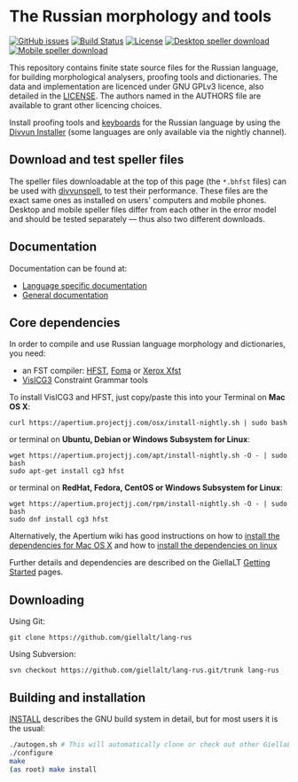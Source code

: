 The Russian morphology and tools
==========================================

[![GitHub issues](https://img.shields.io/github/issues-raw/giellalt/lang-rus)](https://github.com/giellalt/lang-rus/issues)
[![Build Status](https://divvun-tc.thetc.se/api/github/v1/repository/giellalt/lang-rus/main/badge.svg)](https://github.com/giellalt/lang-rus/actions)
[![License](https://img.shields.io/github/license/giellalt/lang-rus)](https://github.com/giellalt/lang-rus/blob/main/LICENSE)
[![Desktop speller download](https://img.shields.io/badge/download%40latest-desktop--bhfst-brightgreen)](https://pahkat.uit.no/main/download/speller-rus?platform=desktop&channel=nightly)
[![Mobile speller download](https://img.shields.io/badge/download%40latest-mobile--bhfst-brightgreen)](https://pahkat.uit.no/main/download/speller-rus?platform=mbile&channel=nightly)

This repository contains finite state source files for the Russian language,
for building morphological analysers, proofing tools
and dictionaries. The data and implementation are licenced under GNU GPLv3
licence, also detailed in the
[LICENSE](https://github.com/giellalt/lang-rus/blob/main/LICENSE). The
authors named in the AUTHORS file are available to grant other licencing
choices.

Install proofing tools and [keyboards](https://github.com/giellalt/keyboard-rus)
for the Russian language by using the [Divvun Installer](http://divvun.no)
(some languages are only available via the nightly channel).

Download and test speller files
-------------------------------

The speller files downloadable at the top of this page (the `*.bhfst` files) can
be used with [divvunspell](https://github.com/divvun/divvunspell), to test their
performance. These files are the exact same ones as installed on users' computers
and mobile phones. Desktop and mobile speller files differ from each other in the
error model and should be tested separately — thus also two different downloads.

Documentation
-------------

Documentation can be found at:

- [Language specific documentation](https://giellalt.github.io/lang-rus/)
- [General documentation](https://giellalt.github.io/)

Core dependencies
-----------------

In order to compile and use Russian language morphology and
dictionaries, you need:

- an FST compiler: [HFST](https://github.com/hfst/hfst), [Foma](https://github.com/mhulden/foma) or [Xerox Xfst](https://web.stanford.edu/~laurik/fsmbook/home.html)
- [VislCG3](https://visl.sdu.dk/svn/visl/tools/vislcg3/trunk) Constraint Grammar tools

To install VislCG3 and HFST, just copy/paste this into your Terminal on **Mac OS X**:

```
curl https://apertium.projectjj.com/osx/install-nightly.sh | sudo bash
```

or terminal on **Ubuntu, Debian or Windows Subsystem for Linux**:

```
wget https://apertium.projectjj.com/apt/install-nightly.sh -O - | sudo bash
sudo apt-get install cg3 hfst
```

or terminal on **RedHat, Fedora, CentOS or Windows Subsystem for Linux**:

```
wget https://apertium.projectjj.com/rpm/install-nightly.sh -O - | sudo bash
sudo dnf install cg3 hfst
```

Alternatively, the Apertium wiki has good instructions on how to [install the dependencies for Mac
OS X](https://wiki.apertium.org/wiki/Apertium_on_Mac_OS_X) and how to [install
the dependencies on
linux](https://wiki.apertium.org/wiki/Installation_of_grammar_libraries)

Further details and dependencies are described on the GiellaLT [Getting Started](https://giellalt.uit.no/infra/GettingStarted.html) pages.

Downloading
-----------

Using Git:
```
git clone https://github.com/giellalt/lang-rus
```

Using Subversion:
```
svn checkout https://github.com/giellalt/lang-rus.git/trunk lang-rus
```

Building and installation
-------------------------

[INSTALL](https://github.com/giellalt/lang-rus/blob/main/INSTALL)
describes the GNU build system in detail, but for most users it is the usual:

```sh
./autogen.sh # This will automatically clone or check out other GiellaLT dependencies
./configure
make
(as root) make install
```
